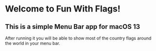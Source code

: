 #  Welcome to Fun With Flags! 

## This is a simple Menu Bar app for macOS 13  

After running it you will be able to show most of the country flags around the world in your menu bar.


